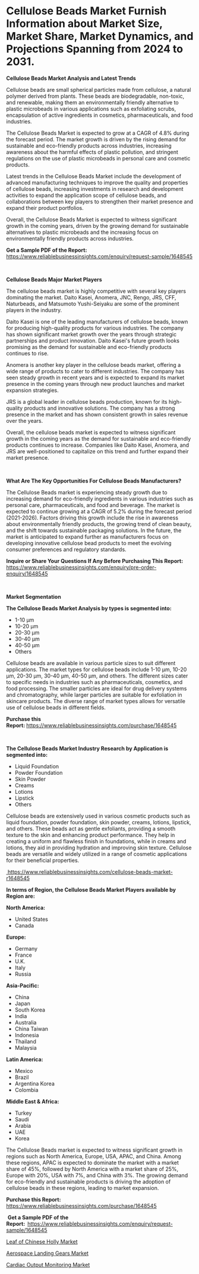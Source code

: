 <p><h1>Cellulose Beads Market Furnish Information about Market Size, Market Share, Market Dynamics, and Projections Spanning from 2024 to 2031.</h1></p><p><strong>Cellulose Beads Market Analysis and Latest Trends</strong></p>
<p><p>Cellulose beads are small spherical particles made from cellulose, a natural polymer derived from plants. These beads are biodegradable, non-toxic, and renewable, making them an environmentally friendly alternative to plastic microbeads in various applications such as exfoliating scrubs, encapsulation of active ingredients in cosmetics, pharmaceuticals, and food industries.</p><p>The Cellulose Beads Market is expected to grow at a CAGR of 4.8% during the forecast period. The market growth is driven by the rising demand for sustainable and eco-friendly products across industries, increasing awareness about the harmful effects of plastic pollution, and stringent regulations on the use of plastic microbeads in personal care and cosmetic products.</p><p>Latest trends in the Cellulose Beads Market include the development of advanced manufacturing techniques to improve the quality and properties of cellulose beads, increasing investments in research and development activities to expand the application scope of cellulose beads, and collaborations between key players to strengthen their market presence and expand their product portfolios.</p><p>Overall, the Cellulose Beads Market is expected to witness significant growth in the coming years, driven by the growing demand for sustainable alternatives to plastic microbeads and the increasing focus on environmentally friendly products across industries.</p></p>
<p><strong>Get a Sample PDF of the Report:&nbsp;</strong> <a href="https://www.reliablebusinessinsights.com/enquiry/request-sample/1648545">https://www.reliablebusinessinsights.com/enquiry/request-sample/1648545</a></p>
<p>&nbsp;</p>
<p><strong>Cellulose Beads Major Market Players</strong></p>
<p><p>The cellulose beads market is highly competitive with several key players dominating the market. Daito Kasei, Anomera, JNC, Rengo, JRS, CFF, Naturbeads, and Matsumoto Yushi-Seiyaku are some of the prominent players in the industry.</p><p>Daito Kasei is one of the leading manufacturers of cellulose beads, known for producing high-quality products for various industries. The company has shown significant market growth over the years through strategic partnerships and product innovation. Daito Kasei's future growth looks promising as the demand for sustainable and eco-friendly products continues to rise.</p><p>Anomera is another key player in the cellulose beads market, offering a wide range of products to cater to different industries. The company has seen steady growth in recent years and is expected to expand its market presence in the coming years through new product launches and market expansion strategies.</p><p>JRS is a global leader in cellulose beads production, known for its high-quality products and innovative solutions. The company has a strong presence in the market and has shown consistent growth in sales revenue over the years.</p><p>Overall, the cellulose beads market is expected to witness significant growth in the coming years as the demand for sustainable and eco-friendly products continues to increase. Companies like Daito Kasei, Anomera, and JRS are well-positioned to capitalize on this trend and further expand their market presence.</p></p>
<p>&nbsp;</p>
<p><strong>What Are The Key Opportunities For Cellulose Beads Manufacturers?</strong></p>
<p><p>The Cellulose Beads market is experiencing steady growth due to increasing demand for eco-friendly ingredients in various industries such as personal care, pharmaceuticals, and food and beverage. The market is expected to continue growing at a CAGR of 5.2% during the forecast period (2021-2026). Factors driving this growth include the rise in awareness about environmentally friendly products, the growing trend of clean beauty, and the shift towards sustainable packaging solutions. In the future, the market is anticipated to expand further as manufacturers focus on developing innovative cellulose bead products to meet the evolving consumer preferences and regulatory standards.</p></p>
<p><strong>Inquire or Share Your Questions If Any Before Purchasing This Report:</strong> <a href="https://www.reliablebusinessinsights.com/enquiry/pre-order-enquiry/1648545">https://www.reliablebusinessinsights.com/enquiry/pre-order-enquiry/1648545</a></p>
<p>&nbsp;</p>
<p><strong>Market Segmentation</strong></p>
<p><strong>The Cellulose Beads Market Analysis by types is segmented into:</strong></p>
<p><ul><li>1-10 μm</li><li>10-20 μm</li><li>20-30 μm</li><li>30-40 μm</li><li>40-50 μm</li><li>Others</li></ul></p>
<p><p>Cellulose beads are available in various particle sizes to suit different applications. The market types for cellulose beads include 1-10 μm, 10-20 μm, 20-30 μm, 30-40 μm, 40-50 μm, and others. The different sizes cater to specific needs in industries such as pharmaceuticals, cosmetics, and food processing. The smaller particles are ideal for drug delivery systems and chromatography, while larger particles are suitable for exfoliation in skincare products. The diverse range of market types allows for versatile use of cellulose beads in different fields.</p></p>
<p><strong>Purchase this Report:&nbsp;</strong><a href="https://www.reliablebusinessinsights.com/purchase/1648545">https://www.reliablebusinessinsights.com/purchase/1648545</a></p>
<p>&nbsp;</p>
<p><strong>The Cellulose Beads Market Industry Research by Application is segmented into:</strong></p>
<p><ul><li>Liquid Foundation</li><li>Powder Foundation</li><li>Skin Powder</li><li>Creams</li><li>Lotions</li><li>Lipstick</li><li>Others</li></ul></p>
<p><p>Cellulose beads are extensively used in various cosmetic products such as liquid foundation, powder foundation, skin powder, creams, lotions, lipstick, and others. These beads act as gentle exfoliants, providing a smooth texture to the skin and enhancing product performance. They help in creating a uniform and flawless finish in foundations, while in creams and lotions, they aid in providing hydration and improving skin texture. Cellulose beads are versatile and widely utilized in a range of cosmetic applications for their beneficial properties.</p></p>
<p><a href="https://www.reliablebusinessinsights.com/cellulose-beads-market-r1648545">&nbsp;https://www.reliablebusinessinsights.com/cellulose-beads-market-r1648545</a></p>
<p><strong>In terms of Region, the Cellulose Beads Market Players available by Region are:</strong></p>
<p>
    <p> <strong> North America: </strong>
        <ul>
            <li>United States</li>
            <li>Canada</li>
        </ul>
        </p> 
    <p> <strong> Europe: </strong>
        <ul>
            <li>Germany</li>
            <li>France</li>
            <li>U.K.</li>
            <li>Italy</li>
            <li>Russia</li>
        </ul>
        </p> 
    <p> <strong> Asia-Pacific: </strong>
        <ul>
            <li>China</li>
            <li>Japan</li>
            <li>South Korea</li>
            <li>India</li>
            <li>Australia</li>
            <li>China Taiwan</li>
            <li>Indonesia</li>
            <li>Thailand</li>
            <li>Malaysia</li>
        </ul>
        </p> 
    <p> <strong> Latin America: </strong>
        <ul>
            <li>Mexico</li>
            <li>Brazil</li>
            <li>Argentina Korea</li>
            <li>Colombia</li>
        </ul>
        </p> 
    <p> <strong> Middle East & Africa: </strong>
        <ul>
            <li>Turkey</li>
            <li>Saudi</li>
            <li>Arabia</li>
            <li>UAE</li>
            <li>Korea</li>
        </ul>
    </p>
    </p>
<p><p>The Cellulose Beads market is expected to witness significant growth in regions such as North America, Europe, USA, APAC, and China. Among these regions, APAC is expected to dominate the market with a market share of 45%, followed by North America with a market share of 25%, Europe with 20%, USA with 7%, and China with 3%. The growing demand for eco-friendly and sustainable products is driving the adoption of cellulose beads in these regions, leading to market expansion.</p></p>
<p><strong>Purchase this Report: </strong><a href="https://www.reliablebusinessinsights.com/purchase/1648545">https://www.reliablebusinessinsights.com/purchase/1648545</a></p>
<p>&nbsp;<strong>Get a Sample PDF of the Report:&nbsp;&nbsp;</strong><a href="https://www.reliablebusinessinsights.com/enquiry/request-sample/1648545">https://www.reliablebusinessinsights.com/enquiry/request-sample/1648545</a></p>
<p><strong></strong></p>
<p><p><a href="https://github.com/GroverBarry/Market-Research-Report-List-6/blob/main/leaf-of-chinese-holly-market.md">Leaf of Chinese Holly Market</a></p><p><a href="https://issuu.com/reportprime-2/docs/aerospace-landing-gears-market-size-2030.pptx">Aerospace Landing Gears Market</a></p><p><a href="https://github.com/widyafarer/Market-Research-Report-List-1/blob/main/cardiac-output-monitoring-market.md">Cardiac Output Monitoring Market</a></p></p>